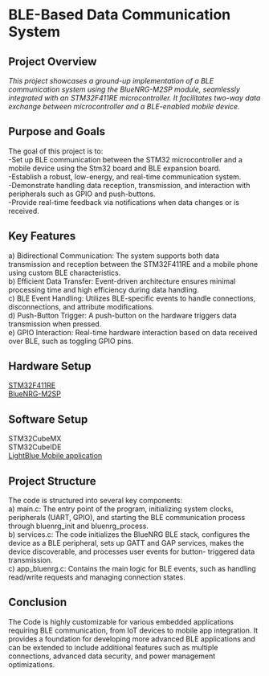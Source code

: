 # **BLE-Based Data Communication System**<br>

## **Project Overview**<br>
_This project showcases a ground-up implementation of a BLE communication system using the BlueNRG-M2SP module, seamlessly integrated with an STM32F411RE microcontroller. It facilitates two-way data exchange between microcontroller and a BLE-enabled mobile device._

## **Purpose and Goals**<br>
The goal of this project is to:<br>
-Set up BLE communication between the STM32 microcontroller and a mobile device using the Stm32 board and BLE expansion board.<br>
-Establish a robust, low-energy, and real-time communication system.<br>
-Demonstrate handling data reception, transmission, and interaction with peripherals such as GPIO and push-buttons.<br>
-Provide real-time feedback via notifications when data changes or is received.<br>

## **Key Features**<br>
a) Bidirectional Communication: The system supports both data transmission and reception between the STM32F411RE and a mobile phone using custom BLE characteristics.<br>
b) Efficient Data Transfer: Event-driven architecture ensures minimal processing time and high efficiency during data handling.<br>
c) BLE Event Handling: Utilizes BLE-specific events to handle connections, disconnections, and attribute modifications.<br>
d) Push-Button Trigger: A push-button on the hardware triggers data transmission when pressed.<br>
e) GPIO Interaction: Real-time hardware interaction based on data received over BLE, such as toggling GPIO pins.<br>

## **Hardware Setup**<br>
[STM32F411RE](https://www.st.com/en/evaluation-tools/nucleo-f411re.html)<br>
[BlueNRG-M2SP](https://www.st.com/en/ecosystems/x-nucleo-bnrg2a1.html) <br>

## **Software Setup** <br>
STM32CubeMX<br>
STM32CubeIDE<br>
[LightBlue Mobile application](https://apps.apple.com/us/app/lightblue/id557428110)<br>


## **Project Structure**<br>
The code is structured into several key components:<br>
a) main.c: The entry point of the program, initializing system clocks, peripherals (UART, GPIO), and starting the BLE communication process through bluenrg_init and bluenrg_process.<br>
b) services.c: The code initializes the BlueNRG BLE stack, configures the device as a BLE peripheral, sets up GATT and GAP services, makes the device discoverable, and processes user events for button- triggered data transmission.<br>
c) app_bluenrg.c: Contains the main logic for BLE events, such as handling read/write requests and managing connection states.<br>

## **Conclusion**<br>
The Code is highly customizable for various embedded applications requiring BLE communication, from IoT devices to mobile app integration. It provides a foundation for developing more advanced BLE applications and can be extended to include additional features such as multiple connections, advanced data security, and power management optimizations.<br>
